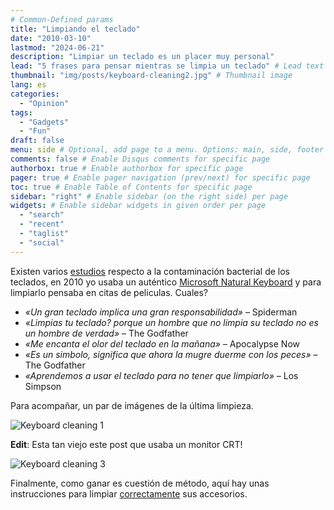 ```yaml
---
# Common-Defined params
title: "Limpiando el teclado"
date: "2010-03-10"
lastmod: "2024-06-21"
description: "Limpiar un teclado es un placer muy personal"
lead: "5 frases para pensar mientras se limpia un teclado" # Lead text
thumbnail: "img/posts/keyboard-cleaning2.jpg" # Thumbnail image
lang: es
categories:
  - "Opinion"
tags:
  - "Gadgets"
  - "Fun"
draft: false
menu: side # Optional, add page to a menu. Options: main, side, footer
comments: false # Enable Disqus comments for specific page
authorbox: true # Enable authorbox for specific page
pager: true # Enable pager navigation (prev/next) for specific page
toc: true # Enable Table of Contents for specific page
sidebar: "right" # Enable sidebar (on the right side) per page
widgets: # Enable sidebar widgets in given order per page
  - "search"
  - "recent"
  - "taglist"
  - "social"
---
```


Existen varios [estudios](https://www.researchgate.net/publication/231168007_Bacterial_contamination_of_computer_keyboards_and_mice_elevator_buttons_and_shopping_carts) respecto a la contaminación bacterial de los teclados, en 2010 yo usaba un auténtico [Microsoft Natural Keyboard](https://en.wikipedia.org/wiki/Microsoft_ergonomic_keyboards) y para limpiarlo pensaba en citas de peliculas. Cuales? 

<!--more-->

- *«Un gran teclado implica una gran responsabilidad»* – Spiderman
- *«Limpias tu teclado? porque un hombre que no limpia su teclado no es un hombre de verdad»* – The Godfather
- *«Me encanta el olor del teclado en la mañana»* – Apocalypse Now
- *«Es un simbolo, significa que ahora la mugre duerme con los peces»* – The Godfather
- *«Aprendemos a usar el teclado para no tener que limpiarlo»* – Los Simpson

Para acompañar, un par de imágenes de la última limpieza.

![Keyboard cleaning 1](/img/posts/keyboard-cleaning1.jpg)

**Edit**: Esta tan viejo este post que usaba un monitor CRT!

![Keyboard cleaning 3](/img/posts/keyboard-cleaning3.jpg)

Finalmente, como ganar es cuestión de método, aquí hay unas instrucciones para limpiar [correctamente](https://support.microsoft.com/es-es/windows/-c%C3%B3mo-limpio-el-mouse-o-el-teclado-de-microsoft-889f667b-3909-35db-af54-5091373c6219) sus accesorios.